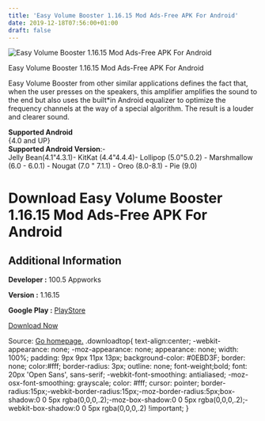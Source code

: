 ```yaml
---
title: 'Easy Volume Booster 1.16.15 Mod Ads-Free APK For Android'
date: 2019-12-18T07:56:00+01:00
draft: false
---
```


![Easy Volume Booster 1.16.15 Mod Ads-Free APK For Android](https://i1.wp.com/apkhome.net/wp-content/uploads/2019/11/Easy-Volume-Booster-1.16.15-Mod-Ads-Free.png "Easy Volume Booster 1.16.15 Mod Ads-Free APK For Android")

  

Easy Volume Booster 1.16.15 Mod Ads-Free APK For Android

Easy Volume Booster from other similar applications defines the fact that, when the user presses on the speakers, this amplifier amplifies the sound to the end but also uses the built\*in Android equalizer to optimize the frequency channels at the way of a special algorithm. The result is a louder and clearer sound.

**Supported Android**  
{4.0 and UP}  
**Supported Android Version**:-  
Jelly Bean(4.1"4.3.1)- KitKat (4.4"4.4.4)- Lollipop (5.0"5.0.2) - Marshmallow (6.0 - 6.0.1) - Nougat (7.0 " 7.1.1) - Oreo (8.0-8.1) - Pie (9.0)

Download Easy Volume Booster 1.16.15 Mod Ads-Free APK For Android
=================================================================

Additional Information
----------------------

**Developer :** 100.5 Appworks

**Version :** 1.16.15

**Google Play :** [PlayStore](https://play.google.com/store/apps/details?id=hundred.five.easyvolumebooster)

  

[Download Now](https://store4app.co/post/easy-volume-booster-1-16-15-mod-ads-free-apk-for-android_1574516493)

  
Source: [Go homepage.](https://store4app.co/post/easy-volume-booster-1-16-15-mod-ads-free-apk-for-android_1574516493) .downloadtop{ text-align:center; -webkit-appearance: none; -moz-appearance: none; appearance: none; width: 100%; padding: 9px 9px 11px 13px; background-color: #0EBD3F; border: none; color:#fff; border-radius: 3px; outline: none; font-weight;bold; font: 20px 'Open Sans', sans-serif; -webkit-font-smoothing: antialiased; -moz-osx-font-smoothing: grayscale; color: #fff; cursor: pointer; border-radius:15px;-webkit-border-radius:15px;-moz-border-radius:5px;box-shadow:0 0 5px rgba(0,0,0,.2);-moz-box-shadow:0 0 5px rgba(0,0,0,.2);-webkit-box-shadow:0 0 5px rgba(0,0,0,.2) !important; }